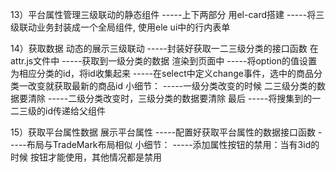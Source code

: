 13）平台属性管理三级联动的静态组件
-----上下两部分 用el-card搭建
-----将三级联动业务封装成一个全局组件, 使用ele ui中的行内表单

14）获取数据 动态的展示三级联动
-----封装好获取一二三级分类的接口函数 在attr.js文件中
-----获取到一级分类的数据 渲染到页面中
-----将option的值设置为相应分类的id，将id收集起来
-----在select中定义change事件，选中的商品分类一改变就获取最新的商品id
小细节：
-----一级分类改变的时候 二三级分类的数据要清除
-----二级分类改变时，三级分类的数据要清除
最后
-----将搜集到的一二三级的id传递给父组件 

15）获取平台属性数据 展示平台属性
-----配置好获取平台属性的数据接口函数
-----布局与TradeMark布局相似
小细节：
-----添加属性按钮的禁用：当有3id的时候 按钮才能使用，其他情况都是禁用


